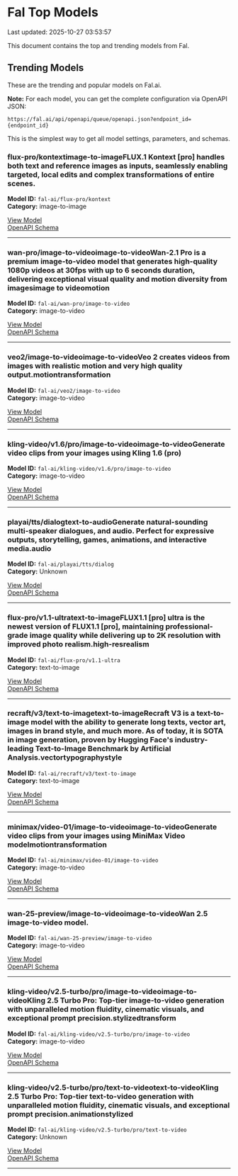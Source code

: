 # Fal Top Models

Last updated: 2025-10-27 03:53:57

This document contains the top and trending models from Fal.

## Trending Models

These are the trending and popular models on Fal.ai.

**Note:** For each model, you can get the complete configuration via OpenAPI JSON:
```
https://fal.ai/api/openapi/queue/openapi.json?endpoint_id={endpoint_id}
```

This is the simplest way to get all model settings, parameters, and schemas.

### flux-pro/kontextimage-to-imageFLUX.1 Kontext [pro] handles both text and reference images as inputs, seamlessly enabling targeted, local edits and complex transformations of entire scenes.

**Model ID:** `fal-ai/flux-pro/kontext`  
**Category:** image-to-image



[View Model](https://fal.ai/models/fal-ai/flux-pro/kontext)  
[OpenAPI Schema](https://fal.ai/api/openapi/queue/openapi.json?endpoint_id=fal-ai/flux-pro/kontext)

---

### wan-pro/image-to-videoimage-to-videoWan-2.1 Pro is a premium image-to-video model that generates high-quality 1080p videos at 30fps with up to 6 seconds duration, delivering exceptional visual quality and motion diversity from imagesimage to videomotion

**Model ID:** `fal-ai/wan-pro/image-to-video`  
**Category:** image-to-video



[View Model](https://fal.ai/models/fal-ai/wan-pro/image-to-video)  
[OpenAPI Schema](https://fal.ai/api/openapi/queue/openapi.json?endpoint_id=fal-ai/wan-pro/image-to-video)

---

### veo2/image-to-videoimage-to-videoVeo 2 creates videos from images with realistic motion and very high quality output.motiontransformation

**Model ID:** `fal-ai/veo2/image-to-video`  
**Category:** image-to-video



[View Model](https://fal.ai/models/fal-ai/veo2/image-to-video)  
[OpenAPI Schema](https://fal.ai/api/openapi/queue/openapi.json?endpoint_id=fal-ai/veo2/image-to-video)

---

### kling-video/v1.6/pro/image-to-videoimage-to-videoGenerate video clips from your images using Kling 1.6 (pro)

**Model ID:** `fal-ai/kling-video/v1.6/pro/image-to-video`  
**Category:** image-to-video



[View Model](https://fal.ai/models/fal-ai/kling-video/v1.6/pro/image-to-video)  
[OpenAPI Schema](https://fal.ai/api/openapi/queue/openapi.json?endpoint_id=fal-ai/kling-video/v1.6/pro/image-to-video)

---

### playai/tts/dialogtext-to-audioGenerate natural-sounding multi-speaker dialogues, and audio. Perfect for expressive outputs, storytelling, games, animations, and interactive media.audio

**Model ID:** `fal-ai/playai/tts/dialog`  
**Category:** Unknown



[View Model](https://fal.ai/models/fal-ai/playai/tts/dialog)  
[OpenAPI Schema](https://fal.ai/api/openapi/queue/openapi.json?endpoint_id=fal-ai/playai/tts/dialog)

---

### flux-pro/v1.1-ultratext-to-imageFLUX1.1 [pro] ultra is the newest version of FLUX1.1 [pro], maintaining professional-grade image quality while delivering up to 2K resolution with improved photo realism.high-resrealism

**Model ID:** `fal-ai/flux-pro/v1.1-ultra`  
**Category:** text-to-image



[View Model](https://fal.ai/models/fal-ai/flux-pro/v1.1-ultra)  
[OpenAPI Schema](https://fal.ai/api/openapi/queue/openapi.json?endpoint_id=fal-ai/flux-pro/v1.1-ultra)

---

### recraft/v3/text-to-imagetext-to-imageRecraft V3 is a text-to-image model with the ability to generate long texts, vector art, images in brand style, and much more. As of today, it is SOTA in image generation, proven by Hugging Face's industry-leading Text-to-Image Benchmark by Artificial Analysis.vectortypographystyle

**Model ID:** `fal-ai/recraft/v3/text-to-image`  
**Category:** text-to-image



[View Model](https://fal.ai/models/fal-ai/recraft/v3/text-to-image)  
[OpenAPI Schema](https://fal.ai/api/openapi/queue/openapi.json?endpoint_id=fal-ai/recraft/v3/text-to-image)

---

### minimax/video-01/image-to-videoimage-to-videoGenerate video clips from your images using MiniMax Video modelmotiontransformation

**Model ID:** `fal-ai/minimax/video-01/image-to-video`  
**Category:** image-to-video



[View Model](https://fal.ai/models/fal-ai/minimax/video-01/image-to-video)  
[OpenAPI Schema](https://fal.ai/api/openapi/queue/openapi.json?endpoint_id=fal-ai/minimax/video-01/image-to-video)

---

### wan-25-preview/image-to-videoimage-to-videoWan 2.5 image-to-video model.

**Model ID:** `fal-ai/wan-25-preview/image-to-video`  
**Category:** image-to-video



[View Model](https://fal.ai/models/fal-ai/wan-25-preview/image-to-video)  
[OpenAPI Schema](https://fal.ai/api/openapi/queue/openapi.json?endpoint_id=fal-ai/wan-25-preview/image-to-video)

---

### kling-video/v2.5-turbo/pro/image-to-videoimage-to-videoKling 2.5 Turbo Pro: Top-tier image-to-video generation with unparalleled motion fluidity, cinematic visuals, and exceptional prompt precision.stylizedtransform

**Model ID:** `fal-ai/kling-video/v2.5-turbo/pro/image-to-video`  
**Category:** image-to-video



[View Model](https://fal.ai/models/fal-ai/kling-video/v2.5-turbo/pro/image-to-video)  
[OpenAPI Schema](https://fal.ai/api/openapi/queue/openapi.json?endpoint_id=fal-ai/kling-video/v2.5-turbo/pro/image-to-video)

---

### kling-video/v2.5-turbo/pro/text-to-videotext-to-videoKling 2.5 Turbo Pro: Top-tier text-to-video generation with unparalleled motion fluidity, cinematic visuals, and exceptional prompt precision.animationstylized

**Model ID:** `fal-ai/kling-video/v2.5-turbo/pro/text-to-video`  
**Category:** Unknown



[View Model](https://fal.ai/models/fal-ai/kling-video/v2.5-turbo/pro/text-to-video)  
[OpenAPI Schema](https://fal.ai/api/openapi/queue/openapi.json?endpoint_id=fal-ai/kling-video/v2.5-turbo/pro/text-to-video)

---

